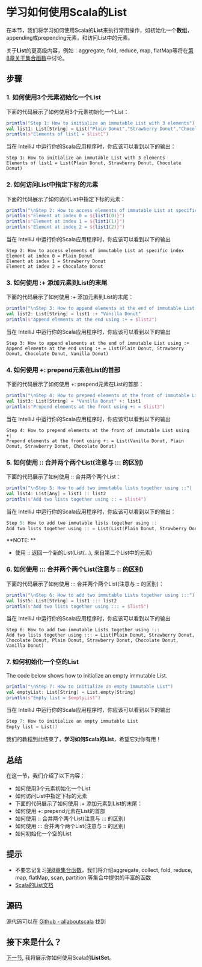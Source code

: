 # 学习如何使用Scala的List

在本节，我们将学习如何使用Scala的**List**来执行常用操作，如初始化一个**数组**， appending或prepending元素，和访问List中的元素。
 
关于**List**的更高级内容，例如：aggregate, fold, reduce, map, flatMap等将在[第8章关于集合函数](8_1.md)中讨论。

## 步骤

### 1. 如何使用3个元素初始化一个List

下面的代码展示了如何使用3个元素初始化一个List：

```scala
println("Step 1: How to initialize an immutable List with 3 elements")
val list1: List[String] = List("Plain Donut","Strawberry Donut","Chocolate Donut")
println(s"Elements of list1 = $list1")

```

当在 IntelliJ 中运行你的Scala应用程序时，你应该可以看到以下的输出：

```
Step 1: How to initialize an immutable List with 3 elements
Elements of list1 = List(Plain Donut, Strawberry Donut, Chocolate Donut)

```

### 2. 如何访问List中指定下标的元素

下面的代码展示了如何访问List中指定下标的元素：

```scala
println("\nStep 2: How to access elements of immutable List at specific index")
println(s"Element at index 0 = ${list1(0)}")
println(s"Element at index 1 = ${list1(1)}")
println(s"Element at index 2 = ${list1(2)}")

```

当在 IntelliJ 中运行你的Scala应用程序时，你应该可以看到以下的输出

```
Step 2: How to access elements of immutable List at specific index
Element at index 0 = Plain Donut
Element at index 1 = Strawberry Donut
Element at index 2 = Chocolate Donut

```

### 3. 如何使用 :+ 添加元素到List的末尾

下面的代码展示了如何使用 :+ 添加元素到List的末尾：


```scala
println("\nStep 3: How to append elements at the end of immutable List using :+")
val list2: List[String] = list1 :+ "Vanilla Donut"
println(s"Append elements at the end using :+ = $list2")

```

当在 IntelliJ 中运行你的Scala应用程序时，你应该可以看到以下的输出

```
Step 3: How to append elements at the end of immutable List using :+
Append elements at the end using :+ = List(Plain Donut, Strawberry Donut, Chocolate Donut, Vanilla Donut)

```

### 4. 如何使用 +: prepend元素在List的首部

下面的代码展示了如何使用 +: prepend元素在List的首部：

```scala
println("\nStep 4: How to prepend elements at the front of immutable List using +:")
val list3: List[String] = "Vanilla Donut" +: list1
println(s"Prepend elements at the front using +: = $list3")

```

当在 IntelliJ 中运行你的Scala应用程序时，你应该可以看到以下的输出

```
Step 4: How to prepend elements at the front of immutable List using +:
Prepend elements at the front using +: = List(Vanilla Donut, Plain Donut, Strawberry Donut, Chocolate Donut)

```

### 5. 如何使用 :: 合并两个两个List(注意与 ::: 的区别)

下面的代码展示了如何使用 :: 合并两个两个List：

```scala
println("\nStep 5: How to add two immutable lists together using ::")
val list4: List[Any] = list1 :: list2
println(s"Add two lists together using :: = $list4")

```

当在 IntelliJ 中运行你的Scala应用程序时，你应该可以看到以下的输出：

```scala
Step 5: How to add two immutable lists together using ::
Add two lists together using :: = List(List(Plain Donut, Strawberry Donut, Chocolate Donut), Plain Donut, Strawberry Donut, Chocolate Donut, Vanilla Donut)

```

**NOTE: **

- 使用 :: 返回一个新的List(List(...), 来自第二个List中的元素)

### 6. 如何使用 ::: 合并两个两个List(注意与 :: 的区别)

下面的代码展示了如何使用 ::: 合并两个两个List(注意与 :: 的区别)：

```scala
println("\nStep 6: How to add two immutable Lists together using :::")
val list5: List[String] = list1 ::: list2
println(s"Add two lists together using ::: = $list5")

```

当在 IntelliJ 中运行你的Scala应用程序时，你应该可以看到以下的输出

```
Step 6: How to add two immutable Lists together using :::
Add two lists together using ::: = List(Plain Donut, Strawberry Donut, Chocolate Donut, Plain Donut, Strawberry Donut, Chocolate Donut, Vanilla Donut)

```

### 7. 如何初始化一个空的List

The code below shows how to initialize an empty immutable List.

```scala
println("\nStep 7: How to initialize an empty immutable List")
val emptyList: List[String] = List.empty[String]
println(s"Empty list = $emptyList")

```

当在 IntelliJ 中运行你的Scala应用程序时，你应该可以看到以下的输出

```scala
Step 7: How to initialize an empty immutable List
Empty list = List()

```

我们的教程到此结束了，**学习如何Scala的List**，希望它对你有用！

## 总结

在这一节，我们介绍了以下内容：

- 如何使用3个元素初始化一个List
- 如何访问List中指定下标的元素
- 下面的代码展示了如何使用 :+ 添加元素到List的末尾：
- 如何使用 +: prepend元素在List的首部
- 如何使用 :: 合并两个两个List(注意与 ::: 的区别)
- 如何使用 ::: 合并两个两个List(注意与 :: 的区别)
- 如何初始化一个空的List

## 提示

- 不要忘记复习[第8章集合函数](8_1.md)，我们将介绍aggregate, collect, fold, reduce, map, flatMap, scan, partition 等集合中提供的丰富的函数
- [Scala的List文档](http://www.scala-lang.org/api/current/#scala.collection.immutable.List)

## 源码

源代码可以在 [Github - allaboutscala](https://github.com/nadimbahadoor/allaboutscala) 找到
 
## 接下来是什么？

[下一节](6_3.md), 我将展示你如何使用Scala的**ListSet**。
